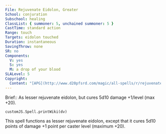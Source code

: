 ```yaml
---
File: Rejuvenate Eidolon, Greater
School: conjuration
Subschool: healing
ClassList: { summoner: 5, unchained summoner: 5 }
CastTime: standard action
Range: touch
Targets: eidolon touched
Duration: instantaneous
SavingThrow: none
SR: no
Components:
  V: yes
  S: yes
  M: a drop of your blood
SLALevel: 5
Copyright:
  Content: "[APG](http://www.d20pfsrd.com/magic/all-spells/r/rejuvenate-eidolon,-greater)"
---
```

Brief:: As lesser rejuvenate eidolon, but cures 5d10 damage +1/level (max +20).

```dataviewjs
customJS.Spell.printWiki(dv)
```

This spell functions as lesser rejuvenate eidolon, except that it cures 5d10 points of damage +1 point per caster level (maximum +20).
